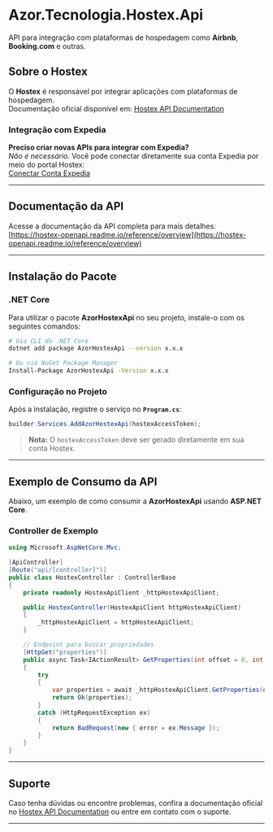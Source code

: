 
# Azor.Tecnologia.Hostex.Api

API para integração com plataformas de hospedagem como **Airbnb**, **Booking.com** e outras.

## Sobre o Hostex

O **Hostex** é responsável por integrar aplicações com plataformas de hospedagem.  
Documentação oficial disponível em: [Hostex API Documentation](https://hostex-openapi.readme.io/reference)

### Integração com Expedia

**Preciso criar novas APIs para integrar com Expedia?**  
*Não é necessário.* Você pode conectar diretamente sua conta Expedia por meio do portal Hostex:  
[Conectar Conta Expedia](https://hostex.io/app/connected-accounts/list)

---

## Documentação da API

Acesse a documentação da API completa para mais detalhes:  
[https://hostex-openapi.readme.io/reference/overview](https://hostex-openapi.readme.io/reference/overview)

---

## Instalação do Pacote

### .NET Core

Para utilizar o pacote **AzorHostexApi** no seu projeto, instale-o com os seguintes comandos:

```bash
# Via CLI do .NET Core
dotnet add package AzorHostexApi --version x.x.x

# Ou via NuGet Package Manager
Install-Package AzorHostexApi -Version x.x.x
```

### Configuração no Projeto

Após a instalação, registre o serviço no **`Program.cs`**:

```csharp
builder.Services.AddAzorHostexApi(hostexAccessToken);
```

> **Nota:** O `hostexAccessToken` deve ser gerado diretamente em sua conta Hostex.

---

## Exemplo de Consumo da API

Abaixo, um exemplo de como consumir a **AzorHostexApi** usando **ASP.NET Core**.

### Controller de Exemplo

```csharp
using Microsoft.AspNetCore.Mvc;

[ApiController]
[Route("api/[controller]")]
public class HostexController : ControllerBase
{
    private readonly HostexApiClient _httpHostexApiClient;

    public HostexController(HostexApiClient httpHostexApiClient)
    {
        _httpHostexApiClient = httpHostexApiClient;
    }

    // Endpoint para buscar propriedades
    [HttpGet("properties")]
    public async Task<IActionResult> GetProperties(int offset = 0, int limit = 20)
    {
        try
        {
            var properties = await _httpHostexApiClient.GetProperties(offset, limit);
            return Ok(properties);
        }
        catch (HttpRequestException ex)
        {
            return BadRequest(new { error = ex.Message });
        }
    }
}
```

---

## Suporte

Caso tenha dúvidas ou encontre problemas, confira a documentação oficial no [Hostex API Documentation](https://hostex-openapi.readme.io/reference) ou entre em contato com o suporte.

--- 
